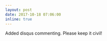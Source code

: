 ```yaml
---
layout: post
date: 2017-10-18 07:06:00
inline: true
---
```


Added disqus commenting.  Please keep it civil!
